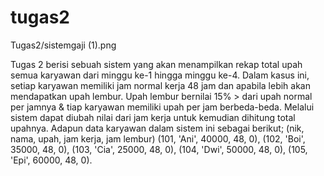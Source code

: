 # tugas2
Tugas2/sistemgaji (1).png

Tugas 2 berisi sebuah sistem yang akan menampilkan rekap total upah semua karyawan dari minggu ke-1 hingga minggu ke-4. 
Dalam kasus ini, setiap karyawan memiliki jam normal kerja 48 jam dan apabila lebih akan mendapatkan upah lembur.
Upah lembur bernilai 15% > dari upah normal per jamnya & tiap karyawan memiliki upah per jam berbeda-beda.
Melalui sistem dapat diubah nilai dari jam kerja untuk kemudian dihitung total upahnya.
Adapun data karyawan dalam sistem ini sebagai berikut;
(nik, nama, upah, jam kerja, jam lembur)
(101, 'Ani', 40000, 48, 0),
(102, 'Boi', 35000, 48, 0),
(103, 'Cia', 25000, 48, 0),
(104, 'Dwi', 50000, 48, 0),
(105, 'Epi', 60000, 48, 0).

